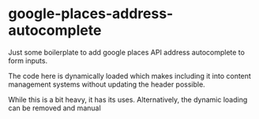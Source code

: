# google-places-address-autocomplete

Just some boilerplate to add google places API address autocomplete to form inputs.

The code here is dynamically loaded which makes including it into content management systems without updating the header possible.  

While this is a bit heavy, it has its uses.  Alternatively, the dynamic loading can be removed and manual <script> inclustion in the head can be used instead.

